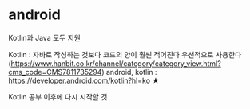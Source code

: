 # android

Kotlin과 Java 모두 지원

Kotlin : 자바로 작성하는 것보다 코드의 양이 훨씬 적어진다
         우선적으로 사용한다
         (https://www.hanbit.co.kr/channel/category/category_view.html?cms_code=CMS7811735294)
android, kotlin : https://developer.android.com/kotlin?hl=ko ★

Kotlin 공부 이후에 다시 시작할 것
